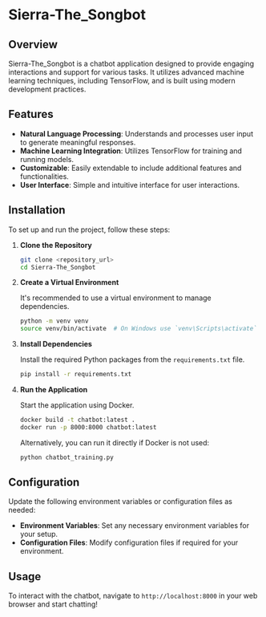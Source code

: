 

# Sierra-The_Songbot

## Overview

Sierra-The_Songbot is a chatbot application designed to provide engaging interactions and support for various tasks. It utilizes advanced machine learning techniques, including TensorFlow, and is built using modern development practices.

## Features

- **Natural Language Processing**: Understands and processes user input to generate meaningful responses.
- **Machine Learning Integration**: Utilizes TensorFlow for training and running models.
- **Customizable**: Easily extendable to include additional features and functionalities.
- **User Interface**: Simple and intuitive interface for user interactions.

## Installation

To set up and run the project, follow these steps:

1. **Clone the Repository**

   ```bash
   git clone <repository_url>
   cd Sierra-The_Songbot
   ```

2. **Create a Virtual Environment**

   It's recommended to use a virtual environment to manage dependencies.

   ```bash
   python -m venv venv
   source venv/bin/activate  # On Windows use `venv\Scripts\activate`
   ```

3. **Install Dependencies**

   Install the required Python packages from the `requirements.txt` file.

   ```bash
   pip install -r requirements.txt
   ```

4. **Run the Application**

   Start the application using Docker.

   ```bash
   docker build -t chatbot:latest .
   docker run -p 8000:8000 chatbot:latest
   ```

   Alternatively, you can run it directly if Docker is not used:

   ```bash
   python chatbot_training.py
   ```

## Configuration

Update the following environment variables or configuration files as needed:

- **Environment Variables**: Set any necessary environment variables for your setup.
- **Configuration Files**: Modify configuration files if required for your environment.

## Usage

To interact with the chatbot, navigate to `http://localhost:8000` in your web browser and start chatting!

